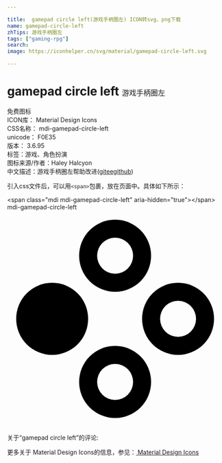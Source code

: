 ```yaml
---

title:  gamepad circle left(游戏手柄圈左) ICON转svg、png下载
name: gamepad-circle-left
zhTips: 游戏手柄圈左
tags: ["gaming-rpg"]
search: 
image: https://iconhelper.cn/svg/material/gamepad-circle-left.svg

---
```


# gamepad circle left  <small style="font-size: 60%;font-weight: 100">游戏手柄圈左</small>


<div class="detail-page">
<p>
<span><span class="badge-success badge">免费图标</span> </span>
<br/>
<span>
ICON库：
<span class="badge-secondary badge">Material Design Icons</span> 
</span>
<br/>
<span>
CSS名称：
<span class="badge-secondary badge">mdi-gamepad-circle-left</span> 
</span>
<br/>
<span>
unicode：
<span class="badge-secondary badge">F0E35</span> 
<copy-btn content='F0E35' btn-title=""></copy-btn>
<copy-btn :content='String.fromCodePoint(parseInt("F0E35", 16))' btn-title="复制U"></copy-btn>
</span>
<br/>
<span>
版本：
<span class="badge-secondary badge">3.6.95</span> 
</span><br/><span>标签：<span class="badge-light badge"><router-link to="/tags/gaming-rpg.html">游戏、角色扮演</router-link></span></span>
<br/>
<span>图标来源/作者：<span class="badge-light badge">Haley Halcyon</span></span> 
<br/>
<span class="zh-detail">中文描述：<span class="badge-primary badge">游戏手柄圈左</span><span class="help-link"><span>帮助改进</span>(<a href="https://gitee.com/liuwave/icon-helper/edit/master/json/material/gamepad-circle-left.json" target="_blank" rel="noopener noreferrer">gitee</a><a href="https://github.com/liuwave/icon-helper/edit/master/json/material/gamepad-circle-left.json" target="_blank" rel="noopener noreferrer">github</a></span>)</span><br/>
</p>
</div>
<div class="alert alert-dark">
  <i class="mdi mdi-gamepad-circle-left mdi-48px"></i>
  <i class="mdi mdi-gamepad-circle-left mdi-36px"></i>
  <i class="mdi mdi-gamepad-circle-left mdi-24px"></i>
  <i class="mdi mdi-gamepad-circle-left mdi-18px"></i>
</div>
<div>
  <p>引入css文件后，可以用<code>&lt;span&gt;</code>包裹，放在页面中。具体如下所示：    
  </p>
  <div class="alert alert-primary" style="font-size: 14px">
    &lt;span class="mdi mdi-gamepad-circle-left" aria-hidden="true"&gt;&lt;/span&gt;
    <copy-btn content='<span class="mdi mdi-gamepad-circle-left" aria-hidden="true"></span>'></copy-btn>
  </div>
  <div class="alert alert-secondary">
    <i class="mdi mdi-gamepad-circle-left"
    style="font-size: 24px"
    aria-hidden="true"></i> mdi-gamepad-circle-left
    <copy-btn content="mdi-gamepad-circle-left" btn-title="复制图标名称"></copy-btn>
  </div>
</div>
<div id="svg" class="svg-wrap">
<svg xmlns="http://www.w3.org/2000/svg" viewBox="0 0 24 24"><path d="M5,8A4,4 0 0,1 9,12A4,4 0 0,1 5,16A4,4 0 0,1 1,12A4,4 0 0,1 5,8M12,1A4,4 0 0,1 16,5A4,4 0 0,1 12,9A4,4 0 0,1 8,5A4,4 0 0,1 12,1M12,15A4,4 0 0,1 16,19A4,4 0 0,1 12,23A4,4 0 0,1 8,19A4,4 0 0,1 12,15M19,8A4,4 0 0,1 23,12A4,4 0 0,1 19,16A4,4 0 0,1 15,12A4,4 0 0,1 19,8M19,10A2,2 0 0,0 17,12A2,2 0 0,0 19,14A2,2 0 0,0 21,12A2,2 0 0,0 19,10M12,17A2,2 0 0,0 10,19A2,2 0 0,0 12,21A2,2 0 0,0 14,19A2,2 0 0,0 12,17M12,3A2,2 0 0,0 10,5A2,2 0 0,0 12,7A2,2 0 0,0 14,5A2,2 0 0,0 12,3Z" /></svg>
</div>
<detail full-name='mdi-gamepad-circle-left'></detail>
<div>
<p>关于“gamepad circle left”的评论:</p>
</div>
<Vssue title="关于“gamepad circle left”的评论" ></Vssue>    
<div><p>更多关于 Material Design Icons的信息，参见：<a target="_blank" href="https://iconhelper.cn/material.html"> Material Design Icons</a>
</p></div>
